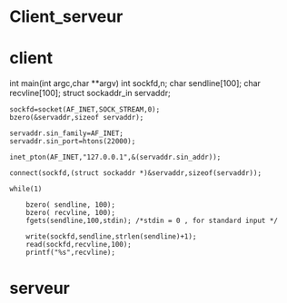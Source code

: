 # Client_serveur

# client 

int main(int argc,char **argv)
    int sockfd,n;
    char sendline[100];
    char recvline[100]; 
    struct sockaddr_in servaddr;
 
    sockfd=socket(AF_INET,SOCK_STREAM,0);
    bzero(&servaddr,sizeof servaddr);
 
    servaddr.sin_family=AF_INET;
    servaddr.sin_port=htons(22000);
 
    inet_pton(AF_INET,"127.0.0.1",&(servaddr.sin_addr));
 
    connect(sockfd,(struct sockaddr *)&servaddr,sizeof(servaddr));
 
    while(1)
    
        bzero( sendline, 100);
        bzero( recvline, 100);
        fgets(sendline,100,stdin); /*stdin = 0 , for standard input */
 
        write(sockfd,sendline,strlen(sendline)+1);
        read(sockfd,recvline,100);
        printf("%s",recvline);
        
# serveur 

